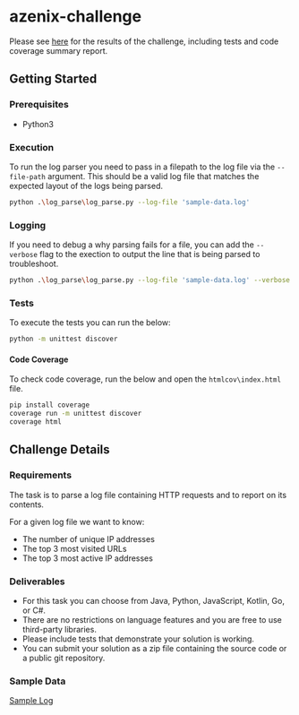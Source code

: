 # azenix-challenge
Please see [here](./results/results.md) for the results of the challenge, including tests and code coverage summary report.

## Getting Started

### Prerequisites
- Python3

### Execution
To run the log parser you need to pass in a filepath to the log file via the `--file-path` argument. This should be a valid log file that matches the expected layout of the logs being parsed.

```bash
python .\log_parse\log_parse.py --log-file 'sample-data.log' 
```

### Logging
If you need to debug a why parsing fails for a file, you can add the `--verbose` flag to the exection to output the line that is being parsed to troubleshoot.

```bash
python .\log_parse\log_parse.py --log-file 'sample-data.log' --verbose
```

### Tests
To execute the tests you can run the below:

```bash
python -m unittest discover
```

#### Code Coverage
To check code coverage, run the below and open the `htmlcov\index.html` file.

```bash
pip install coverage
coverage run -m unittest discover
coverage html
```

## Challenge Details
### Requirements
The task is to parse a log file containing HTTP requests and to report on its contents.

For a given log file we want to know:
- The number of unique IP addresses
- The top 3 most visited URLs
- The top 3 most active IP addresses

### Deliverables
- For this task you can choose from Java, Python, JavaScript, Kotlin, Go, or C#.
- There are no restrictions on language features and you are free to use third-party libraries.
- Please include tests that demonstrate your solution is working.
- You can submit your solution as a zip file containing the source code or a public git repository.

### Sample Data
[Sample Log](sample-data.log)
